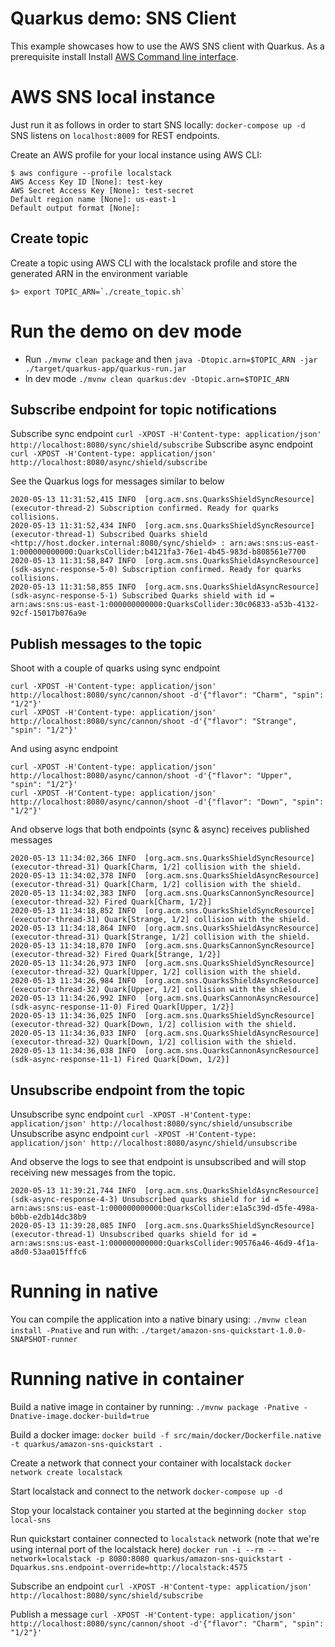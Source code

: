 # Quarkus demo: SNS Client

This example showcases how to use the AWS SNS client with Quarkus. As a prerequisite install Install [AWS Command line interface](https://docs.aws.amazon.com/cli/latest/userguide/cli-chap-install.html).

# AWS SNS local instance

 Just run it as follows in order to start SNS locally:
`docker-compose up -d`
SNS listens on `localhost:8009` for REST endpoints.

Create an AWS profile for your local instance using AWS CLI:

```
$ aws configure --profile localstack
AWS Access Key ID [None]: test-key
AWS Secret Access Key [None]: test-secret
Default region name [None]: us-east-1
Default output format [None]:
```

## Create topic
Create a topic using AWS CLI with the localstack profile and store the generated ARN in the environment variable
```
$> export TOPIC_ARN=`./create_topic.sh`
```

# Run the demo on dev mode
- Run `./mvnw clean package` and then `java -Dtopic.arn=$TOPIC_ARN -jar ./target/quarkus-app/quarkus-run.jar`
- In dev mode `./mvnw clean quarkus:dev -Dtopic.arn=$TOPIC_ARN`

## Subscribe endpoint for topic notifications
Subscribe sync endpoint
`curl -XPOST -H'Content-type: application/json' http://localhost:8080/sync/shield/subscribe`
Subscribe async endpoint
`curl -XPOST -H'Content-type: application/json' http://localhost:8080/async/shield/subscribe`

See the Quarkus logs for messages similar to below
```
2020-05-13 11:31:52,415 INFO  [org.acm.sns.QuarksShieldSyncResource] (executor-thread-2) Subscription confirmed. Ready for quarks collisions.
2020-05-13 11:31:52,434 INFO  [org.acm.sns.QuarksShieldSyncResource] (executor-thread-1) Subscribed Quarks shield <http://host.docker.internal:8080/sync/shield> : arn:aws:sns:us-east-1:000000000000:QuarksCollider:b4121fa3-76e1-4b45-983d-b808561e7700 
2020-05-13 11:31:58,847 INFO  [org.acm.sns.QuarksShieldAsyncResource] (sdk-async-response-5-0) Subscription confirmed. Ready for quarks collisions.
2020-05-13 11:31:58,855 INFO  [org.acm.sns.QuarksShieldAsyncResource] (sdk-async-response-5-1) Subscribed Quarks shield with id = arn:aws:sns:us-east-1:000000000000:QuarksCollider:30c06833-a53b-4132-92cf-15017b076a9e
```

## Publish messages to the topic
Shoot with a couple of quarks using sync endpoint
```
curl -XPOST -H'Content-type: application/json' http://localhost:8080/sync/cannon/shoot -d'{"flavor": "Charm", "spin": "1/2"}'
curl -XPOST -H'Content-type: application/json' http://localhost:8080/sync/cannon/shoot -d'{"flavor": "Strange", "spin": "1/2"}'
```
And using async endpoint
```
curl -XPOST -H'Content-type: application/json' http://localhost:8080/async/cannon/shoot -d'{"flavor": "Upper", "spin": "1/2"}'
curl -XPOST -H'Content-type: application/json' http://localhost:8080/async/cannon/shoot -d'{"flavor": "Down", "spin": "1/2"}'
```

And observe logs that both endpoints (sync & async) receives published messages
```
2020-05-13 11:34:02,366 INFO  [org.acm.sns.QuarksShieldSyncResource] (executor-thread-31) Quark[Charm, 1/2] collision with the shield.
2020-05-13 11:34:02,378 INFO  [org.acm.sns.QuarksShieldAsyncResource] (executor-thread-31) Quark[Charm, 1/2] collision with the shield.
2020-05-13 11:34:02,383 INFO  [org.acm.sns.QuarksCannonSyncResource] (executor-thread-32) Fired Quark[Charm, 1/2}]
2020-05-13 11:34:18,852 INFO  [org.acm.sns.QuarksShieldSyncResource] (executor-thread-31) Quark[Strange, 1/2] collision with the shield.
2020-05-13 11:34:18,864 INFO  [org.acm.sns.QuarksShieldAsyncResource] (executor-thread-31) Quark[Strange, 1/2] collision with the shield.
2020-05-13 11:34:18,870 INFO  [org.acm.sns.QuarksCannonSyncResource] (executor-thread-32) Fired Quark[Strange, 1/2}]
2020-05-13 11:34:26,973 INFO  [org.acm.sns.QuarksShieldSyncResource] (executor-thread-32) Quark[Upper, 1/2] collision with the shield.
2020-05-13 11:34:26,984 INFO  [org.acm.sns.QuarksShieldAsyncResource] (executor-thread-32) Quark[Upper, 1/2] collision with the shield.
2020-05-13 11:34:26,992 INFO  [org.acm.sns.QuarksCannonAsyncResource] (sdk-async-response-11-0) Fired Quark[Upper, 1/2}]
2020-05-13 11:34:36,025 INFO  [org.acm.sns.QuarksShieldSyncResource] (executor-thread-32) Quark[Down, 1/2] collision with the shield.
2020-05-13 11:34:36,033 INFO  [org.acm.sns.QuarksShieldAsyncResource] (executor-thread-32) Quark[Down, 1/2] collision with the shield.
2020-05-13 11:34:36,038 INFO  [org.acm.sns.QuarksCannonAsyncResource] (sdk-async-response-11-1) Fired Quark[Down, 1/2}]

```

## Unsubscribe endpoint from the topic
Unsubscribe sync endpoint
`curl -XPOST -H'Content-type: application/json' http://localhost:8080/sync/shield/unsubscribe`
Unsubscribe async endpoint
`curl -XPOST -H'Content-type: application/json' http://localhost:8080/async/shield/unsubscribe`

And observe the logs to see that endpoint is unsubscribed and will stop receiving new messages from the topic.
```
2020-05-13 11:39:21,744 INFO  [org.acm.sns.QuarksShieldAsyncResource] (sdk-async-response-4-3) Unsubscribed quarks shield for id = arn:aws:sns:us-east-1:000000000000:QuarksCollider:e1a5c39d-d5fe-498a-b0bb-e2db14dc38b9
2020-05-13 11:39:28,085 INFO  [org.acm.sns.QuarksShieldSyncResource] (executor-thread-1) Unsubscribed quarks shield for id = arn:aws:sns:us-east-1:000000000000:QuarksCollider:90576a46-46d9-4f1a-a8d0-53aa015fffc6
```

# Running in native
You can compile the application into a native binary using:
`./mvnw clean install -Pnative`
and run with:
`./target/amazon-sns-quickstart-1.0.0-SNAPSHOT-runner` 

# Running native in container

Build a native image in container by running:
`./mvnw package -Pnative -Dnative-image.docker-build=true`

Build a docker image:
`docker build -f src/main/docker/Dockerfile.native -t quarkus/amazon-sns-quickstart .`

Create a network that connect your container with localstack
`docker network create localstack`

Start localstack and connect to the network
`docker-compose up -d`

Stop your localstack container you started at the beginning
`docker stop local-sns`

Run quickstart container connected to `localstack` network (note that we're using internal port of the localstack here)
`docker run -i --rm --network=localstack -p 8080:8080 quarkus/amazon-sns-quickstart -Dquarkus.sns.endpoint-override=http://localstack:4575`

Subscribe an endpoint
`curl -XPOST -H'Content-type: application/json' http://localhost:8080/sync/shield/subscribe`

Publish a message
`curl -XPOST -H'Content-type: application/json' http://localhost:8080/sync/cannon/shoot -d'{"flavor": "Charm", "spin": "1/2"}'`

